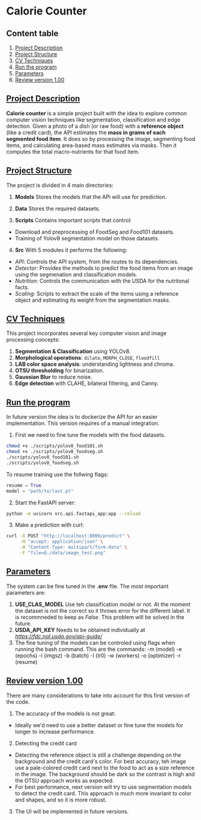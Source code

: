 # Calorie Counter 

## Content table
1. [Project Description](#project-description)
2. [Project Structure](#project-structure)
3. [CV Techniques](#cv-techniques)
4. [Run the program](#run-the-program)
5. [Parameters](#parameters)
6. [Review version 1.00](#review-version-1.00)


## [Project Description](#project-description)
**Calorie counter** is a simple project built with the idea to explore common computer vision techniques like segmentation, classification and edge detection.
Given a photo of a dish (or raw food) with a **reference object** (like a credit card), the API estimates the **mass in grams of each segmented food item**. It does so by processing the image, segmenting food items, and calculating area-based mass estimates via masks.
Then it computes the total macro-nutrients for that food item.


## [Project Structure](#project-structure)
The project is divided in 4 main directories:
1) **Models**
Stores the models that the APi will use for prediction.

2) **Data**
Stores the required datasets.

3) **Scripts**
Contains important scripts that control: 
- Download and preprocessing of FoodSeg and Food101 datasets.
- Training of Yolov8 segmentation model on those datasets.

4) **Src**
With 5 modules it performs the following:
- *API*: Controls the API system, from the routes to its dependencies.
- *Detector*: Provides the methods to predict the food items from an image using the segmenation
and classification models.
- *Nutrition*: Controls the communication with the USDA for the nutritonal facts.
- *Scaling*: Scripts to extract the scale of the items using a reference object and estimating
its weight from the segmentation masks.


## [CV Techniques](#cv-techniques)
This project incorporates several key computer vision and image processing concepts:

1. **Segmentation & Classification** using YOLOv8.
2. **Morphological operations**: `dilate`, `MORPH_CLOSE`, `floodfill`
3. **LAB color space analysis**: understanding lightness and chroma.
4. **OTSU thresholding** for binarization.
5. **Gaussian Blur** to reduce noise.
6. **Edge detection** with CLAHE, bilateral filtering, and Canny.

## [Run the program](#run-the-program)
In future version the idea is to dockerize the API for an easier implementation. This version
requires of a manual integration.

1) First we need to fine tune the models with the food datasets.
```bash
chmod +x ./scripts/yolov8_food101.sh
chmod +x ./scripts/yolov8_foodseg.sh
./scripts/yolov8_food101.sh
./scripts/yolov8_foodseg.sh
```

To resume training use the follwing flags:
```python
resume = True
model = "path/to/last.pt"
```

2) Start the FastAPI server:
```bash
python -m uvicorn src.api.fastapi_app:app --reload
```

3) Make a prediction with curl:
```bash
curl -X POST "http://localhost:8000/predict" \
     -H "accept: application/json" \
     -H "Content-Type: multipart/form-data" \
     -F "file=@./data/image_test.png"
```

## [Parameters](#parameters)
The system can be fine tuned in the **.env** file. The most important parameters are:
1) **USE_CLAS_MODEL** Use teh classification model or not. At the moment the dataset is not the correct so it throws error for the different label. It is recommneded to keep as *False*. This problem will be solved in the future.
2) **USDA_API_KEY** Needs to be obtained individually at *https://fdc.nal.usda.gov/api-guide/*
3) The fine tuning of the models can be controled using flags when running the bash command. This are the commands:
-m (model)
-e (epochs)
-i (imgsz)
-b (batch)
-l (lr0)
-w (workers)
-o (optimizer)
-r (resume)

## [Review version 1.00](#review-version-1.00)
There are many considerations to take into account for this first version of the code.
1) The accuracy of the models is not great:
- Ideally we'd need to use a better dataset or fine tune the models for longer to increase performance.
2) Detecting the credit card
- Detecting the reference object is still a challenge depending on the background and the credit card's color.
For best accuracy, teh image use a pale-colored credit card next to the food to act as a size reference in the image. The background should be dark so the contrast is high and the OTSU approach works as expected.
- For best performance, next version will try to use segmentation models to detect the credit card. This approach is much more invariant to color and shapes, and so it is more robust.
3) The UI will be implemented in future versions.